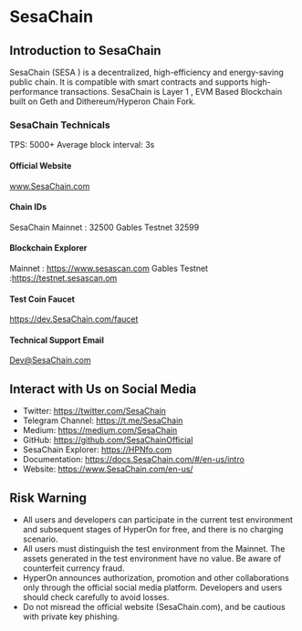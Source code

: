 # SesaChain


## Introduction to SesaChain
SesaChain (SESA ) is a decentralized, high-efficiency and energy-saving public chain. It is compatible with smart contracts and supports high- performance transactions.
SesaChain is Layer 1 , EVM Based Blockchain built on Geth and Dithereum/Hyperon Chain Fork.


### SesaChain Technicals
TPS: 5000+
Average block interval: 3s

#### Official Website
www.SesaChain.com

#### Chain IDs
SesaChain Mainnet : 32500
Gables Testnet 32599

#### Blockchain Explorer

Mainnet : https://www.sesascan.com
Gables Testnet :https://testnet.sesascan.om

#### Test Coin Faucet

https://dev.SesaChain.com/faucet


#### Technical Support Email

Dev@SesaChain.com


## Interact with Us on Social Media

- Twitter: https://twitter.com/SesaChain
- Telegram Channel: https://t.me/SesaChain
- Medium: https://medium.com/SesaChain
- GitHub: https://github.com/SesaChainOfficial
- SesaChain Explorer: https://HPNfo.com
- Documentation: https://docs.SesaChain.com/#/en-us/intro
- Website: https://www.SesaChain.com/en-us/


## Risk Warning
- All users and developers can participate in the current test environment and subsequent stages of HyperOn for free, and there is no charging scenario.
- All users must distinguish the test environment from the Mainnet. The assets generated in the test environment have no value. Be aware of counterfeit currency fraud.
- HyperOn announces authorization, promotion and other collaborations only through the official social media platform. Developers and users should check carefully to avoid losses.
- Do not misread the official website (SesaChain.com), and be cautious with private key phishing.